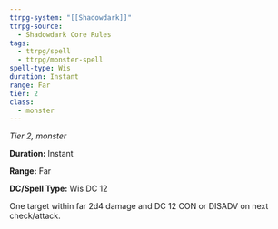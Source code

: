 ```yaml
---
ttrpg-system: "[[Shadowdark]]"
ttrpg-source:
  - Shadowdark Core Rules
tags:
  - ttrpg/spell
  - ttrpg/monster-spell
spell-type: Wis
duration: Instant
range: Far
tier: 2
class:
  - monster
---
```

*Tier 2, monster*

**Duration:** Instant

**Range:** Far

**DC/Spell Type:** Wis DC 12

One target within far 2d4 damage and DC 12 CON or DISADV on next check/attack.
